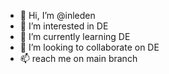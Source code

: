 - 👋 Hi, I’m @inleden
- 👀 I’m interested in DE
- 🌱 I’m currently learning DE
- 💞️ I’m looking to collaborate on DE
- 📫 reach me on main branch

